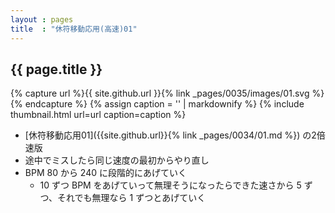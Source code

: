 ```yaml
---
layout : pages
title  : "休符移動応用(高速)01"
---
```


## {{ page.title }}

{% capture url %}{{ site.github.url }}{% link _pages/0035/images/01.svg %}{% endcapture %}
{% assign caption = '' | markdownify %}
{% include thumbnail.html url=url caption=caption %}

* [休符移動応用01]({{site.github.url}}{% link _pages/0034/01.md %}) の2倍速版
* 途中でミスしたら同じ速度の最初からやり直し
* BPM 80 から 240 に段階的にあげていく
  * 10 ずつ BPM をあげていって無理そうになったらできた速さから 5 ずつ、それでも無理なら 1 ずつとあげていく
